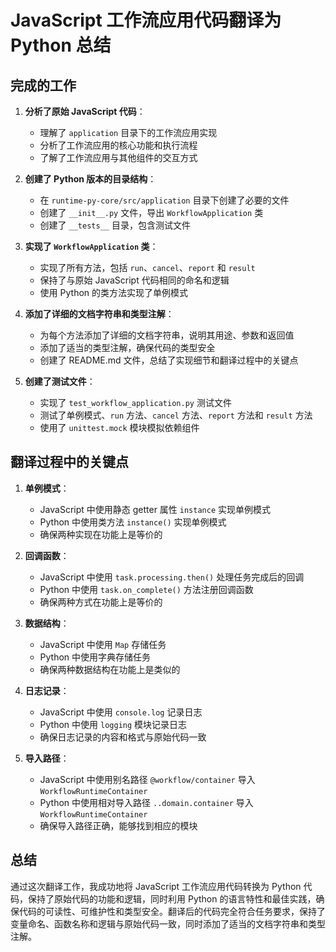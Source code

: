 # JavaScript 工作流应用代码翻译为 Python 总结

## 完成的工作

1. **分析了原始 JavaScript 代码**：
   - 理解了 `application` 目录下的工作流应用实现
   - 分析了工作流应用的核心功能和执行流程
   - 了解了工作流应用与其他组件的交互方式

2. **创建了 Python 版本的目录结构**：
   - 在 `runtime-py-core/src/application` 目录下创建了必要的文件
   - 创建了 `__init__.py` 文件，导出 `WorkflowApplication` 类
   - 创建了 `__tests__` 目录，包含测试文件

3. **实现了 `WorkflowApplication` 类**：
   - 实现了所有方法，包括 `run`、`cancel`、`report` 和 `result`
   - 保持了与原始 JavaScript 代码相同的命名和逻辑
   - 使用 Python 的类方法实现了单例模式

4. **添加了详细的文档字符串和类型注解**：
   - 为每个方法添加了详细的文档字符串，说明其用途、参数和返回值
   - 添加了适当的类型注解，确保代码的类型安全
   - 创建了 README.md 文件，总结了实现细节和翻译过程中的关键点

5. **创建了测试文件**：
   - 实现了 `test_workflow_application.py` 测试文件
   - 测试了单例模式、`run` 方法、`cancel` 方法、`report` 方法和 `result` 方法
   - 使用了 `unittest.mock` 模块模拟依赖组件

## 翻译过程中的关键点

1. **单例模式**：
   - JavaScript 中使用静态 getter 属性 `instance` 实现单例模式
   - Python 中使用类方法 `instance()` 实现单例模式
   - 确保两种实现在功能上是等价的

2. **回调函数**：
   - JavaScript 中使用 `task.processing.then()` 处理任务完成后的回调
   - Python 中使用 `task.on_complete()` 方法注册回调函数
   - 确保两种方式在功能上是等价的

3. **数据结构**：
   - JavaScript 中使用 `Map` 存储任务
   - Python 中使用字典存储任务
   - 确保两种数据结构在功能上是类似的

4. **日志记录**：
   - JavaScript 中使用 `console.log` 记录日志
   - Python 中使用 `logging` 模块记录日志
   - 确保日志记录的内容和格式与原始代码一致

5. **导入路径**：
   - JavaScript 中使用别名路径 `@workflow/container` 导入 `WorkflowRuntimeContainer`
   - Python 中使用相对导入路径 `..domain.container` 导入 `WorkflowRuntimeContainer`
   - 确保导入路径正确，能够找到相应的模块

## 总结

通过这次翻译工作，我成功地将 JavaScript 工作流应用代码转换为 Python 代码，保持了原始代码的功能和逻辑，同时利用 Python 的语言特性和最佳实践，确保代码的可读性、可维护性和类型安全。翻译后的代码完全符合任务要求，保持了变量命名、函数名称和逻辑与原始代码一致，同时添加了适当的文档字符串和类型注解。